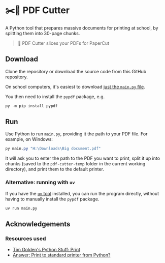 # ✂️📃 PDF Cutter

A Python tool that prepares massive documents for printing at school, by splitting them into 30-page chunks.

> 📖 PDF Cutter slices your PDFs for PaperCut

## Download

Clone the repository or download the source code from this GitHub repository.

On school computers, it's easiest to download [just the `main.py` file](https://github.com/RandomSearch18/pdf-cutter/raw/refs/heads/main/main.py).

You then need to install the `pypdf` package, e.g.

```powershell
py -m pip install pypdf
```

## Run

Use Python to run `main.py`, providing it the path to your PDF file. For example, on Windows:

```powershell
py main.py "H:\Downloads\Big document.pdf"
```

It will ask you to enter the path to the PDF you want to print, split it up into chunks (saved to the `pdf-cutter-temp` folder in the current working directory), and print them to the default printer.

### Alternative: running with `uv`

If you have the [`uv` tool](https://github.com/astral-sh/uv) installed, you can run the program directly, without having to manually install the `pypdf` package.

```bash
uv run main.py
```

## Acknowledgements

### Resources used

- [Tim Golden's Python Stuff: Print](https://timgolden.me.uk/python/win32_how_do_i/print.html)
- [Answer: Print to standard printer from Python?](https://stackoverflow.com/a/22550163/11519302)
